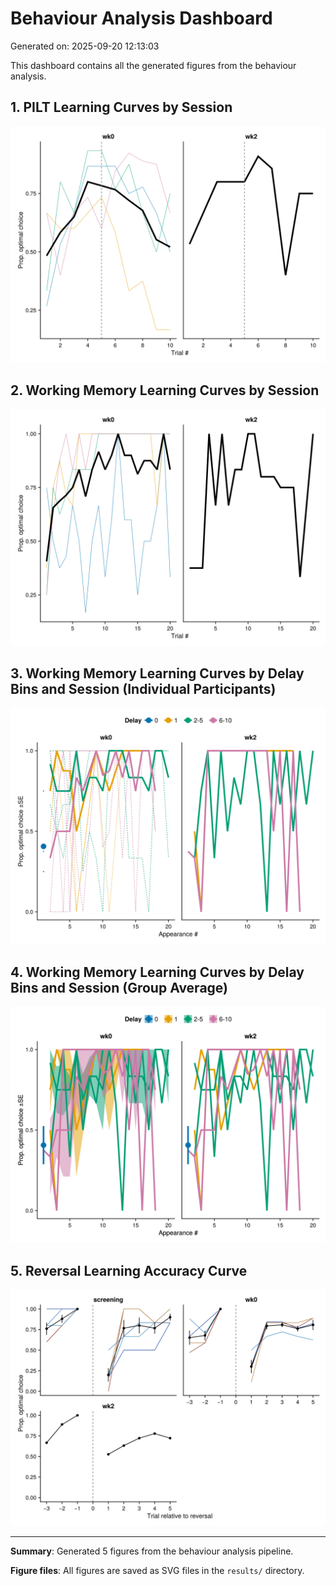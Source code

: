 # Behaviour Analysis Dashboard

Generated on: 2025-09-20 12:13:03

This dashboard contains all the generated figures from the behaviour analysis.

## 1. PILT Learning Curves by Session

![PILT Learning Curves by Session](PILT_learning_curves_by_session.svg)

## 2. Working Memory Learning Curves by Session

![Working Memory Learning Curves by Session](WM_learning_curves_by_session.svg)

## 3. Working Memory Learning Curves by Delay Bins and Session (Individual Participants)

![Working Memory Learning Curves by Delay Bins and Session (Individual Participants)](WM_learning_curves_by_delay_bins_and_session_individuals.svg)

## 4. Working Memory Learning Curves by Delay Bins and Session (Group Average)

![Working Memory Learning Curves by Delay Bins and Session (Group Average)](WM_learning_curves_by_delay_bins_and_session_group.svg)

## 5. Reversal Learning Accuracy Curve

![Reversal Learning Accuracy Curve](reversal_accuracy_curve.svg)


---

**Summary**: Generated 5 figures from the behaviour analysis pipeline.

**Figure files**: All figures are saved as SVG files in the `results/` directory.
